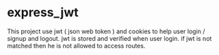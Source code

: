 # express_jwt
This project use jwt ( json web token ) and cookies to help user login / signup and logout. jwt is stored and verified when user login. 
if jwt is not matched then he is not allowed to access routes.
